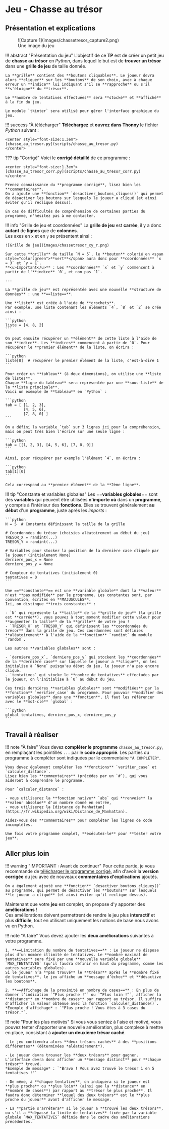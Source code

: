# Jeu - Chasse au trésor

## Présentation et explications

<figure markdown="span">
  ![Capture 1](images/chassetresor_capture2.png)
  <figcaption>Une image du jeu</figcaption>
</figure>

!!! abstract "Présentation du jeu"
    L'objectif de ce **TP** est de créer un petit jeu de **chasse au trésor** en *Python*, dans lequel le but est de **trouver un trésor** dans une **grille de jeu** de taille donnée.  
    
    La **grille** contient des **boutons cliquables**. Le joueur devra alors **cliquer** sur les **boutons** de son choix, avec à chaque erreur un **indice** lui indiquant s'il se **rapproche** ou s'il **s'éloigne** du **trésor**.

    Le **nombre de tentatives effectuées** sera **stocké** et **affiché** à la fin du jeu.

    Le module `tkinter` sera utilisé pour gérer l'interface graphique du jeu.

!!! success "À télécharger"
    **Téléchargez** et **ouvrez dans Thonny** le fichier *Python* suivant :

    <center style="font-size:1.3em">
    [chasse_au_tresor.py](scripts/chasse_au_tresor.py)
    </center>

??? tip "Corrigé"
    Voici le **corrigé détaillé** de ce programme :

    <center style="font-size:1.3em">
    [chasse_au_tresor_corr.py](scripts/chasse_au_tresor_corr.py)
    </center>

    Prenez connaissance du **programme corrigé**, lisez bien les **commentaires**.  
    On a ajouté une **fonction** `desactiver_boutons_cliques()` qui permet de désactiver les boutons sur lesquels le joueur a cliqué (et ainsi éviter qu'il reclique dessus).

    En cas de difficultés de compréhension de certaines parties du programme, n'hésitez pas à me contacter.

!!! info "Grille de jeu et coordonnées"
    La **grille de jeu** est **carrée**, il y a donc **autant** de **lignes** que de **colonnes**.  
    Les axes en `x` et en `y` se présentent ainsi :

    ![Grille de jeu](images/chassetresor_xy_r.png)

    Sur cette **grille** de taille `N = 5`, le **bouton** colorié en <span style="color:green">**vert**</span> aura donc pour **coordonnées** `x = 3` et `y = 1`.  
    **<u>Important</u>** : Les **coordonnées** `x` et `y` commencent à partir de l'**indice** `0`, et non pas `1`.

    ---

    La **grille de jeu** est représentée avec une nouvelle **structure de données** : une **==liste==**.

    Une **liste** est créée à l'aide de **crochets**.  
    Par exemple, une liste contenant les éléments `4`, `8` et `2` se crée ainsi :

    ```python
    liste = [4, 8, 2]
    ```

    On peut ensuite récupérer un **élément** de cette liste à l'aide de son **indice**. Les **indices** commencent à partir de `0`. Pour récupérer le **premier élément** de la liste, on écrira :

    ```python
    liste[0]  # récupérer le premier élément de la liste, c'est-à-dire 1
    ```

    Pour créer un **tableau** (à deux dimensions), on utilise une **liste de listes**.  
    Chaque **ligne du tableau** sera représentée par une **sous-liste** de la **liste principale**.  
    Voici un exemple de **tableau** en `Python` :

    ```python
    tab = [ [1, 2, 3],
            [4, 5, 6],
            [7, 8, 0] ]
    ```

    On a défini la variable `tab` sur 3 lignes ici pour la compréhension, mais on peut très bien l'écrire sur une seule ligne :

    ```python
    tab = [[1, 2, 3], [4, 5, 6], [7, 8, 9]]
    ```

    Ainsi, pour récupérer par exemple l'élément `4`, on écrira :

    ```python
    tab[1][0]
    ```

    Cela correspond au **premier élément** de la **2ème ligne**.

!!! tip "Constante et variables globales"
    Les ==**variables globales**== sont des **variables** qui peuvent être utilisées **n'importe où** dans un **programme**, y compris à l'intérieur des **fonctions**. Elles se trouvent généralement **au début** d'un **programme**, juste après les *imports* :

    ```python
    N = 5  # Constante définissant la taille de la grille

    # Coordonnées du trésor (choisies aléatoirement au début du jeu)
    TRESOR_X = randint(...)
    TRESOR_Y = randint(...)

    # Variables pour stocker la position de la dernière case cliquée par le joueur (initialement None)
    derniere_pos_x = None
    derniere_pos_y = None

    # Compteur de tentatives (initialement 0)
    tentatives = 0
    ```

    Une ==**constante**== est une **variable globale** dont la **valeur** n'est **pas modifiée** par le programme. Les constantes sont, par convention, écrites en **MAJUSCULES**.  
    Ici, on distingue **trois constantes** :
    
    - `N` qui représente la **taille** de la **grille de jeu** (la grille est **carrée**), vous pouvez à tout moment modifier cette valeur pour **augmenter la taille** de la **grille** de votre jeu !
    - `TRESOR_X` et `TRESOR_Y` qui définissent les **coordonnées du trésor** dans la grille de jeu. Ces coordonnées sont définies **aléatoirement** à l'aide de la **fonction** `randint` du module `random`.
    
    Les autres **variables globales** sont :
    
    - `derniere_pos_x`, `derniere_pos_y` qui stockent les **coordonnées** de la **dernière case** sur laquelle le joueur a **cliqué**, on les initialise à `None` puisqu'au début du jeu, le joueur n'a pas encore cliqué.
    - `tentatives` qui stocke le **nombre de tentatives** effectuées par le joueur, on l'initialise à `0` au début du jeu.

    Ces trois dernières **variables globales** sont **modifiées** par la **fonction** `verifier_case` du programme. Pour pouvoir **modifier des variables globales** dans une **fonction**, il faut les référencer avec le **mot-clé** `global` :

    ```python
    global tentatives, derniere_pos_x, derniere_pos_y
    ```

## Travail à réaliser

!!! note "À faire"
    Vous devez **compléter le programme** `chasse_au_tresor.py`, en remplaçant les pointillés `...` par le **code approprié**. Les parties du programme à compléter sont indiquées par le commentaire `"À COMPLÉTER"`.

    Vous devez également compléter les **fonctions** `verifier_case` et `calculer_distance`.  
    Lisez bien les **commentaires** (précédes par un `#`), qui vous aideront à comprendre le programme.

    Pour `calculer_distance` :
    
    - vous utiliserez la **fonction native** `abs` qui **renvoie** la **valeur absolue** d'un nombre donné en entrée,
    - vous utiliserez la [distance de Manhattan](https://fr.wikipedia.org/wiki/Distance_de_Manhattan).

    Aidez-vous des **commentaires** pour compléter les lignes de code incomplètes.

    Une fois votre programme complet, **exécutez-le** pour **tester votre jeu**.

## Aller plus loin

!!! warning "IMPORTANT : Avant de continuer"
    Pour cette partie, je vous recommande de [télécharger le programme corrigé](scripts/chasse_au_tresor_corr.py), afin d'avoir la **version corrigée** du jeu avec de nouveaux **commentaires d'explications** ajoutés.

    On a également ajouté une **fonction** `desactiver_boutons_cliques()` au programme, qui permet de désactiver les **boutons** sur lesquels **le joueur a cliqué** (et ainsi éviter qu'il reclique dessus).

Maintenant que votre **jeu** est complet, on propose d'y apporter des **améliorations** !  
Ces améliorations doivent permettrent de rendre le jeu plus **interactif** et plus **difficile**, tout en utilisant uniquement les notions de base nous avons vu en Python.

!!! note "À faire"
    Vous devez ajouter les **deux améliorations** suivantes à votre programme.

    1. **==Limitation du nombre de tentatives==** : Le joueur ne dispose plus d’un nombre illimité de tentatives. Le **nombre maximal de tentatives** sera fixé par une **nouvelle variable globale** `MAX_TENTATIVES` (qu'il faudra définir en haut du programme, comme les autres variables globales).  
    Si le joueur n’a **pas trouvé** le **trésor** après le **nombre fixé de tentatives**, le jeu affiche un **message d’échec** et **désactive les boutons**.

    2. **==Affichage de la proximité en nombre de cases==** : En plus de donner l’indication `“Plus proche !”` ou `“Plus loin !”`, afficher la **distance** en **nombre de cases** par rapport au trésor. Il suffira d'afficher la valeur obtenue avec la fonction `calculer_distance()`.  
    *Exemple d'affichage* : `"Plus proche ! Vous êtes à 3 cases du trésor."`.

!!! note "Pour les plus motivés"
    Si vous vous sentez à l'aise et motivé, vous pouvez tenter d'apporter une nouvelle amélioration, plus complexe à mettre en place, consistant à **ajouter un deuxième trésor caché**.
    
    - Le jeu contiendra alors **deux trésors cachés** à des **positions différentes** (déterminées *aléatoirement*).

    - Le joueur devra trouver les **deux trésors** pour gagner. L’interface devra donc afficher un **message distinct** pour **chaque trésor** trouvé.  
    *Exemple de message* : `"Bravo ! Vous avez trouvé le trésor 1 en 5 tentatives !"`

    - De même, à **chaque tentative**, on indiquera si le joueur est **plus proche** ou **plus loin** (ainsi que la **distance** en **nombre de cases**) par rapport au **trésor le plus proche**. Il faudra donc déterminer **lequel des deux trésors** est le **plus proche du joueur** avant d'afficher le message.

    - La **partie s'arrêtera** si le joueur a **trouvé les deux trésors**, ou s'il a **dépassé la limite de tentatives** fixée par la variable globale `MAX_TENTATIVES` définie dans le cadre des améliorations précédentes.